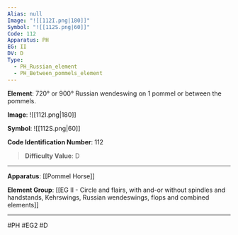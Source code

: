 ```yaml
---
Alias: null
Image: "![[112I.png|180]]"
Symbol: "![[112S.png|60]]"
Code: 112
Apparatus: PH
EG: II
DV: D
Type:
  - PH_Russian_element
  - PH_Between_pommels_element
---
```

**Element**: 720° or 900° Russian wendeswing on 1 pommel or between the pommels.

**Image**:
![[112I.png|180]]

**Symbol**:
![[112S.png|60]]

**Code Identification Number**: 112

>**Difficulty Value**: D

___
**Apparatus**: [[Pommel Horse]]

**Element Group**: [[EG II - Circle and flairs, with and-or without spindles and handstands, Kehrswings, Russian wendeswings, flops and combined elements]]
___
#PH #EG2 #D

